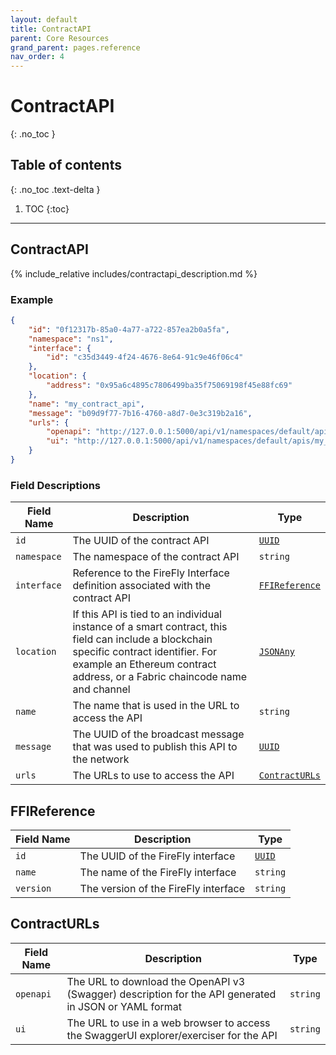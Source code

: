 ```yaml
---
layout: default
title: ContractAPI
parent: Core Resources
grand_parent: pages.reference
nav_order: 4
---
```


# ContractAPI
{: .no_toc }

## Table of contents
{: .no_toc .text-delta }

1. TOC
{:toc}

---
## ContractAPI

{% include_relative includes/contractapi_description.md %}

### Example

```json
{
    "id": "0f12317b-85a0-4a77-a722-857ea2b0a5fa",
    "namespace": "ns1",
    "interface": {
        "id": "c35d3449-4f24-4676-8e64-91c9e46f06c4"
    },
    "location": {
        "address": "0x95a6c4895c7806499ba35f75069198f45e88fc69"
    },
    "name": "my_contract_api",
    "message": "b09d9f77-7b16-4760-a8d7-0e3c319b2a16",
    "urls": {
        "openapi": "http://127.0.0.1:5000/api/v1/namespaces/default/apis/my_contract_api/api/swagger.json",
        "ui": "http://127.0.0.1:5000/api/v1/namespaces/default/apis/my_contract_api/api"
    }
}
```

### Field Descriptions

| Field Name | Description | Type |
|------------|-------------|------|
| `id` | The UUID of the contract API | [`UUID`](simpletypes#uuid) |
| `namespace` | The namespace of the contract API | `string` |
| `interface` | Reference to the FireFly Interface definition associated with the contract API | [`FFIReference`](#ffireference) |
| `location` | If this API is tied to an individual instance of a smart contract, this field can include a blockchain specific contract identifier. For example an Ethereum contract address, or a Fabric chaincode name and channel | [`JSONAny`](simpletypes#jsonany) |
| `name` | The name that is used in the URL to access the API | `string` |
| `message` | The UUID of the broadcast message that was used to publish this API to the network | [`UUID`](simpletypes#uuid) |
| `urls` | The URLs to use to access the API | [`ContractURLs`](#contracturls) |

## FFIReference

| Field Name | Description | Type |
|------------|-------------|------|
| `id` | The UUID of the FireFly interface | [`UUID`](simpletypes#uuid) |
| `name` | The name of the FireFly interface | `string` |
| `version` | The version of the FireFly interface | `string` |


## ContractURLs

| Field Name | Description | Type |
|------------|-------------|------|
| `openapi` | The URL to download the OpenAPI v3 (Swagger) description for the API generated in JSON or YAML format | `string` |
| `ui` | The URL to use in a web browser to access the SwaggerUI explorer/exerciser for the API | `string` |


